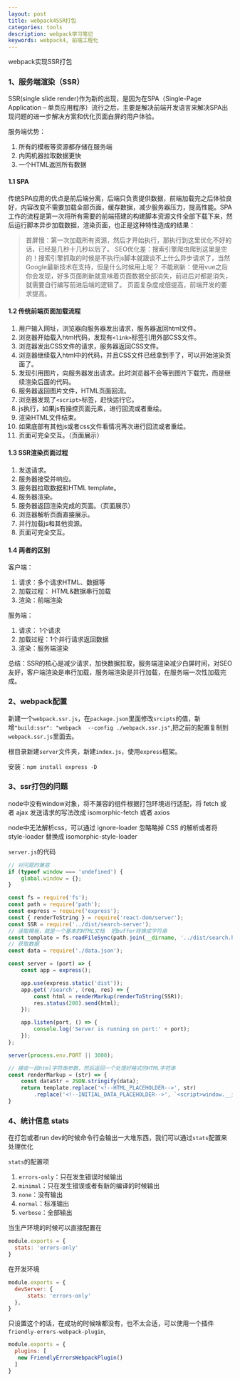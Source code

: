 ```yaml
---
layout: post
title: webpack4SSR打包
categories: tools
description: webpack学习笔记
keywords: webpack4, 前端工程化 
---
```



webpack实现SSR打包

### 1、服务端渲染（SSR）

SSR(single slide render)作为新的出现，是因为在SPA（Single-Page Application – 单页应用程序）流行之后，主要是解决前端开发语言来解决SPA出现问题的进一步解决方案和优化页面白屏的用户体验。

服务端优势：

1. 所有的模板等资源都存储在服务端
2. 内网机器拉取数据更快
3. 一个HTML返回所有数据

#### 1.1 SPA

传统SPA应用的优点是前后端分离，后端只负责提供数据，前端加载完之后体验良好，内容改变不需要加载全部页面，缓存数据，减少服务器压力，提高性能。SPA工作的流程是第一次将所有需要的前端搭建的构建脚本资源文件全部下载下来，然后运行脚本异步加载数据，渲染页面，也正是这种特性造成的结果：

> 首屏慢：第一次加载所有资源，然后才开始执行，那执行到这里优化不好的话，已经是几秒十几秒以后了。
> SEO优化差：搜索引擎爬虫爬到这里是空的！搜索引擎抓取的时候是不执行js脚本就跟谈不上什么异步请求了，当然Google最新技术在支持，但是什么时候用上呢？
> 不能刷新：使用vue之后你会发现，好多页面刷新就意味着页面数据全部消失，前进后对都是消失，就需要自行编写前进后端的逻辑了。
> 页面复杂度成倍提高，前端开发的要求提高。

#### 1.2 传统前端页面加载流程

1. 用户输入网址，浏览器向服务器发出请求，服务器返回html文件。
2. 浏览器开始载入html代码，发现有`<link>`标签引用外部CSS文件。
3. 浏览器发出CSS文件的请求，服务器返回CSS文件。
4. 浏览器继续载入html中的代码，并且CSS文件已经拿到手了，可以开始渲染页面了。
5. 发现引用图片，向服务器发出请求。此时浏览器不会等到图片下载完，而是继续渲染后面的代码。
6. 服务器返回图片文件，HTML页面回流。
7. 浏览器发现了`<script>`标签，赶快运行它。
8. js执行，如果js有操控页面元素，进行回流或者重绘。
9. 渲染HTML文件结束。
10. 如果底部有其他js或者css文件看情况再次进行回流或者重绘。
11. 页面可完全交互。（页面展示）

#### 1.3 SSR渲染页面过程

1. 发送请求。
2. 服务器接受并响应。
3. 服务器拉取数据和HTML template。
4. 服务器渲染。
5. 服务器返回渲染完成的页面。（页面展示）
6. 浏览器解析页面直接展示。
7. 并行加载js和其他资源。
8. 页面可完全交互。

#### 1.4 两者的区别

客户端：

1. 请求：多个请求HTML、数据等
2. 加载过程： HTML&数据串行加载
3. 渲染：前端渲染

服务端：

1. 请求： 1个请求
2. 加载过程：1个并行请求返回数据
3. 渲染：服务端渲染

总结：SSR的核心是减少请求，加快数据拉取，服务端渲染减少白屏时间，对SEO友好，客户端渲染是串行加载，服务端渲染是并行加载，在服务端一次性加载完成。

### 2、webpack配置

新建一个`webpack.ssr.js`，在`package.json`里面修改`srcipts`的值，新增`"build:ssr": "webpack  --config ./webpack.ssr.js"`,把之前的配置复制到`webpack.ssr.js`里面去。

根目录新建`server`文件夹，新建`index.js`，使用`express`框架。

安装：`npm install express -D`

### 3、ssr打包的问题

node中没有window对象，将不兼容的组件根据打包环境进行适配，将 fetch 或者 ajax 发送请求的写法改成 isomorphic-fetch 或者 axios

node中无法解析css，可以通过 ignore-loader 忽略略掉 CSS 的解析或者将 style-loader 替换成 isomorphic-style-loader

`server.js`的代码

```js
// 对问题的兼容
if (typeof window === 'undefined') {
    global.window = {};
}

const fs = require('fs');
const path = require('path');
const express = require('express');
const { renderToString } = require('react-dom/server');
const SSR = require('../dist/search-server');
// 读取模板，就是一个基本的HTML文档  把buffer转换成字符串
const template = fs.readFileSync(path.join(__dirname, '../dist/search.html'), 'utf-8');
// 获取数据
const data = require('./data.json');

const server = (port) => {
    const app = express();

    app.use(express.static('dist'));
    app.get('/search', (req, res) => {
        const html = renderMarkup(renderToString(SSR));
        res.status(200).send(html);
    });

    app.listen(port, () => {
        console.log('Server is running on port:' + port);
    });
};

server(process.env.PORT || 3000);

// 接收一段html字符串参数，然后返回一个处理好格式的HTML字符串
const renderMarkup = (str) => {
    const dataStr = JSON.stringify(data);
    return template.replace('<!--HTML_PLACEHOLDER-->', str)
        .replace('<!--INITIAL_DATA_PLACEHOLDER-->', `<script>window.__initial_data=${dataStr}</script>`);
}
```

### 4、统计信息 stats

在打包或者run dev的时候命令行会输出一大堆东西，我们可以通过`stats`配置来处理优化

`stats`的配置项

1. `errors-only`：只在发生错误时候输出
2. `minimal`：只在发生错误或者有新的编译的时候输出
3. `none`：没有输出
4. `normal`：标准输出
5. `verbose`：全部输出

当生产环境的时候可以直接配置在

```js
module.exports = {
  stats: 'errors-only'
}
```

在开发环境

```js
module.exports = {
  devServer: {
      stats: 'errors-only'
  },
}
```

只设置这个的话，在成功的时候啥都没有，也不太合适，可以使用一个插件`friendly-errors-webpack-plugin`,

```js
module.exports = {
  plugins: [
   new FriendlyErrorsWebpackPlugin()
  ]
}
```